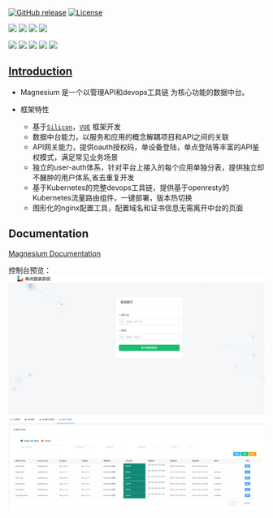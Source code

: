 [![GitHub release](https://img.shields.io/badge/release-1.0.0-28a745.svg)](https://github.com/0nebean/com.alibaba.druid-0nebean.custom/releases)
[![License](https://img.shields.io/badge/license-Apache%202-4EB1BA.svg)](https://www.apache.org/licenses/LICENSE-2.0.html)

![](https://img.shields.io/badge/belong_to-chemical--el-yellowgreen.svg)
![](https://img.shields.io/badge/support-onebean--data-red.svg)
![](https://img.shields.io/badge/dependency-spring--15.20-blue.svg)
![](https://img.shields.io/badge/runing_on_Kubernetes-10.96.0.1-green.svg)  

![](https://img.shields.io/badge/middleware-mysql-lightgrey.svg)
![](https://img.shields.io/badge/middleware-apollo-lightgrey.svg)
![](https://img.shields.io/badge/middleware-eureka-lightgrey.svg)
![](https://img.shields.io/badge/middleware-rabbitMQ-lightgrey.svg)
![](https://img.shields.io/badge/middleware-redis-lightgrey.svg)  


[Introduction](https://0nebean.github.io/Magnesium/)
---
- Magnesium 是一个以管理API和devops工具链 为核心功能的数据中台。


- 框架特性
  - 基于[`Silicon`](https://0nebean.github.io/Silicon/)，[`VUE`](https://cn.vuejs.org/) 框架开发
  - 数据中台能力，以服务和应用的概念解耦项目和API之间的关联
  - API网关能力，提供oauth授权码，单设备登陆，单点登陆等丰富的API鉴权模式，满足常见业务场景
  - 独立的user-auth体系，针对平台上接入的每个应用单独分表，提供独立却不臃肿的用户体系,省去重复开发
  - 基于Kubernetes的完整devops工具链，提供基于openresty的Kubernetes流量路由组件，一键部署，版本热切换
  - 图形化的nginx配置工具，配置域名和证书信息无需离开中台的页面
 
Documentation
---
[Magnesium Documentation](https://github.com/0nebean/Magnesium/wiki)

控制台预览：
![](https://github.com/0nebean/chemical-el/blob/master/src/main/resources/img/62.png)
![](https://github.com/0nebean/chemical-el/blob/master/src/main/resources/img/61.png)
